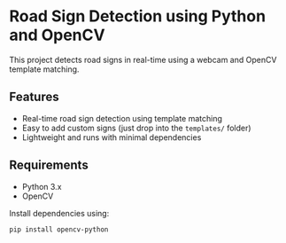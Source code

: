 # Road Sign Detection using Python and OpenCV

This project detects road signs in real-time using a webcam and OpenCV template matching.

## Features
- Real-time road sign detection using template matching
- Easy to add custom signs (just drop into the `templates/` folder)
- Lightweight and runs with minimal dependencies

## Requirements
- Python 3.x
- OpenCV

Install dependencies using:
```bash
pip install opencv-python
